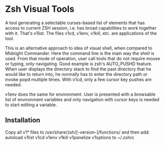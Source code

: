 # Zsh Visual Tools

A tool generating a selectable curses-based list of elements that has access to current ZSH session, i.e. has broad capabilities to work together with it. That's v1list. The files v1cd, v1env, v1kill, etc. are applications of the tool.

This is an alternative approach to idea of visual shell, when compared to Midnight Commander. Here the command line is the main way the shell is used. From that mode of operation, user call tools that do not require mouse or typing, only navigating. Good example is zsh's AUTO_PUSHD feature. When user displays the directory stack to find the past directory that he would like to return into, he normally has to enter the directory path or invoke popd multiple times. With v1cd, only a few cursor key pushes are needed.

v1env does the same for environment. User is presented with a browsable list of environment variables and only navigation with cursor keys is needed to start editing a variable.

## Installation
Copy all v1* files to /usr/share/zsh/[-version-]/functions/ and then add:
autoload v1list v1cd v1env v1kill v1panelize v1options
to ~/.zshrc
